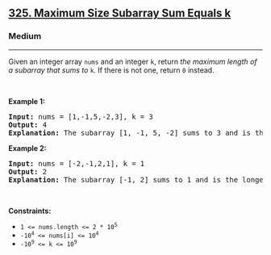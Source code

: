 <h2><a href="https://leetcode.com/problems/maximum-size-subarray-sum-equals-k/">325. Maximum Size Subarray Sum Equals k</a></h2><h3>Medium</h3><hr><div style="user-select: auto;"><p style="user-select: auto;">Given an integer array <code style="user-select: auto;">nums</code> and an integer <code style="user-select: auto;">k</code>, return <em style="user-select: auto;">the maximum length of a subarray that sums to</em> <code style="user-select: auto;">k</code>. If there is not one, return <code style="user-select: auto;">0</code> instead.</p>

<p style="user-select: auto;">&nbsp;</p>
<p style="user-select: auto;"><strong style="user-select: auto;">Example 1:</strong></p>

<pre style="user-select: auto;"><strong style="user-select: auto;">Input:</strong> nums = [1,-1,5,-2,3], k = 3
<strong style="user-select: auto;">Output:</strong> 4
<strong style="user-select: auto;">Explanation:</strong> The subarray [1, -1, 5, -2] sums to 3 and is the longest.
</pre>

<p style="user-select: auto;"><strong style="user-select: auto;">Example 2:</strong></p>

<pre style="user-select: auto;"><strong style="user-select: auto;">Input:</strong> nums = [-2,-1,2,1], k = 1
<strong style="user-select: auto;">Output:</strong> 2
<strong style="user-select: auto;">Explanation:</strong> The subarray [-1, 2] sums to 1 and is the longest.
</pre>

<p style="user-select: auto;">&nbsp;</p>
<p style="user-select: auto;"><strong style="user-select: auto;">Constraints:</strong></p>

<ul style="user-select: auto;">
	<li style="user-select: auto;"><code style="user-select: auto;">1 &lt;= nums.length &lt;= 2 * 10<sup style="user-select: auto;">5</sup></code></li>
	<li style="user-select: auto;"><code style="user-select: auto;">-10<sup style="user-select: auto;">4</sup> &lt;= nums[i] &lt;= 10<sup style="user-select: auto;">4</sup></code></li>
	<li style="user-select: auto;"><code style="user-select: auto;">-10<sup style="user-select: auto;">9</sup>&nbsp;&lt;= k &lt;= 10<sup style="user-select: auto;">9</sup></code></li>
</ul>
</div>